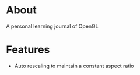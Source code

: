# About
A personal learning journal of OpenGL


# Features
 - Auto rescaling to maintain a constant aspect ratio